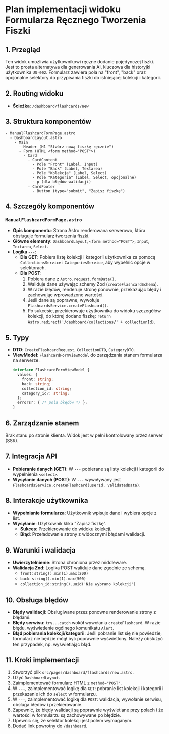 # Plan implementacji widoku Formularza Ręcznego Tworzenia Fiszki

## 1. Przegląd
Ten widok umożliwia użytkownikowi ręczne dodanie pojedynczej fiszki. Jest to prosta alternatywa dla generowania AI, kluczowa dla historyjki użytkownika `US-002`. Formularz zawiera pola na "front", "back" oraz opcjonalne selektory do przypisania fiszki do istniejącej kolekcji i kategorii.

## 2. Routing widoku
- **Ścieżka**: `/dashboard/flashcards/new`

## 3. Struktura komponentów
```
- ManualFlashcardFormPage.astro
  - DashboardLayout.astro
    - Main
      - Header (H1 "Stwórz nową fiszkę ręcznie")
      - Form (HTML <form method="POST">)
        - Card
          - CardContent
            - Pole "Front" (Label, Input)
            - Pole "Back" (Label, Textarea)
            - Pole "Kolekcja" (Label, Select)
            - Pole "Kategoria" (Label, Select, opcjonalne)
            - p (dla błędów walidacji)
          - CardFooter
            - Button (type="submit", "Zapisz fiszkę")
```

## 4. Szczegóły komponentów
### `ManualFlashcardFormPage.astro`
- **Opis komponentu**: Strona Astro renderowana serwerowo, która obsługuje formularz tworzenia fiszki.
- **Główne elementy**: `DashboardLayout`, `<form method="POST">`, `Input`, `Textarea`, `Select`.
- **Logika `---`**:
  - **Dla GET**: Pobiera listę kolekcji i kategorii użytkownika za pomocą `CollectionsService` i `CategoriesService`, aby wypełnić opcje w selektorach.
  - **Dla POST**:
    1. Pobiera dane z `Astro.request.formData()`.
    2. Waliduje dane używając schemy Zod (`createFlashcardSchema`).
    3. W razie błędów, renderuje stronę ponownie, przekazując błędy i zachowując wprowadzone wartości.
    4. Jeśli dane są poprawne, wywołuje `FlashcardsService.createFlashcard()`.
    5. Po sukcesie, przekierowuje użytkownika do widoku szczegółów kolekcji, do której dodano fiszkę: `return Astro.redirect('/dashboard/collections/' + collectionId)`.

## 5. Typy
- **DTO**: `CreateFlashcardRequest`, `CollectionDTO`, `CategoryDTO`.
- **ViewModel**: `FlashcardFormViewModel` do zarządzania stanem formularza na serwerze.
  ```typescript
  interface FlashcardFormViewModel {
    values: {
      front: string;
      back: string;
      collection_id: string;
      category_id?: string;
    };
    errors?: { /* pola błędów */ };
  }
  ```

## 6. Zarządzanie stanem
Brak stanu po stronie klienta. Widok jest w pełni kontrolowany przez serwer (SSR).

## 7. Integracja API
- **Pobieranie danych (GET)**: W `---` pobierane są listy kolekcji i kategorii do wypełnienia `<select>`.
- **Wysyłanie danych (POST)**: W `---` wywoływany jest `FlashcardsService.createFlashcard(userId, validatedData)`.

## 8. Interakcje użytkownika
- **Wypełnianie formularza**: Użytkownik wpisuje dane i wybiera opcje z list.
- **Wysyłanie**: Użytkownik klika "Zapisz fiszkę".
  - **Sukces**: Przekierowanie do widoku kolekcji.
  - **Błąd**: Przeładowanie strony z widocznymi błędami walidacji.

## 9. Warunki i walidacja
- **Uwierzytelnienie**: Strona chroniona przez middleware.
- **Walidacja Zod**: Logika POST waliduje dane zgodnie ze schemą.
  - `front`: `string().min(1).max(200)`
  - `back`: `string().min(1).max(500)`
  - `collection_id`: `string().uuid('Nie wybrano kolekcji')`

## 10. Obsługa błędów
- **Błędy walidacji**: Obsługiwane przez ponowne renderowanie strony z błędami.
- **Błędy serwisu**: `try...catch` wokół wywołania `createFlashcard`. W razie błędu, wyświetlenie ogólnego komunikatu `Alert`.
- **Błąd pobierania kolekcji/kategorii**: Jeśli pobranie list się nie powiedzie, formularz nie będzie mógł być poprawnie wyświetlony. Należy obsłużyć ten przypadek, np. wyświetlając błąd.

## 11. Kroki implementacji
1. Stworzyć plik `src/pages/dashboard/flashcards/new.astro`.
2. Użyć `DashboardLayout`.
3. Zaimplementować formularz HTML z `method="POST"`.
4. W `---`, zaimplementować logikę dla `GET`: pobranie list kolekcji i kategorii i przekazanie ich do `select` w formularzu.
5. W `---`, zaimplementować logikę dla `POST`: walidacja, wywołanie serwisu, obsługa błędów i przekierowanie.
6. Zapewnić, że błędy walidacji są poprawnie wyświetlane przy polach i że wartości w formularzu są zachowywane po błędzie.
7. Upewnić się, że selektor kolekcji jest polem wymaganym.
8. Dodać link powrotny do `/dashboard`. 
